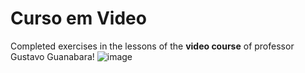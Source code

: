 # Curso em Video 
 Completed exercises in the lessons of the **video course** of professor Gustavo Guanabara!
 ![image](https://user-images.githubusercontent.com/70609409/118871572-11fca880-b8be-11eb-89d7-f2d7b88374f5.png)
